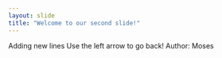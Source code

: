 ```yaml
---
layout: slide
title: "Welcome to our second slide!"
---
```

Adding new lines 
Use the left arrow to go back!
Author: Moses
